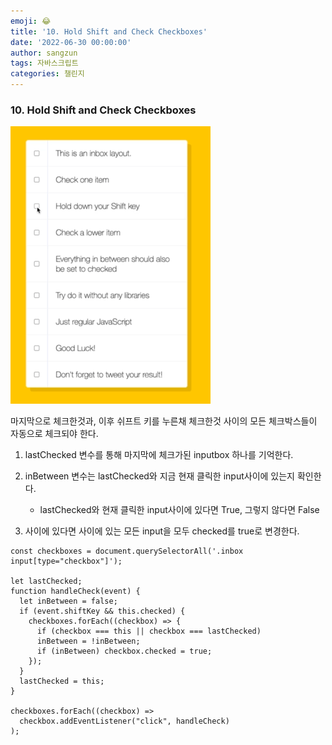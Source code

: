 ```yaml
---
emoji: 😂
title: '10. Hold Shift and Check Checkboxes'
date: '2022-06-30 00:00:00'
author: sangzun
tags: 자바스크립트
categories: 챌린지
---
```


### 10. Hold Shift and Check Checkboxes

![holdShift](/10.holdShift.gif)

마지막으로 체크한것과, 이후 쉬프트 키를 누른채 체크한것 사이의 모든 체크박스들이 자동으로 체크되야 한다.

1. lastChecked 변수를 통해 마지막에 체크가된 inputbox 하나를 기억한다.
2. inBetween 변수는 lastChecked와 지금 현재 클릭한 input사이에 있는지 확인한다.

   - lastChecked와 현재 클릭한 input사이에 있다면 True, 그렇지 않다면 False

3. 사이에 있다면 사이에 있는 모든 input을 모두 checked를 true로 변경한다.

```
const checkboxes = document.querySelectorAll('.inbox input[type="checkbox"]');

let lastChecked;
function handleCheck(event) {
  let inBetween = false;
  if (event.shiftKey && this.checked) {
    checkboxes.forEach((checkbox) => {
      if (checkbox === this || checkbox === lastChecked)
      inBetween = !inBetween;
      if (inBetween) checkbox.checked = true;
    });
  }
  lastChecked = this;
}

checkboxes.forEach((checkbox) =>
  checkbox.addEventListener("click", handleCheck)
);
```
